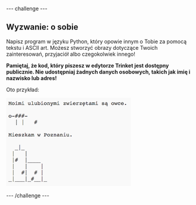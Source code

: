 \--- challenge \---

## Wyzwanie: o sobie

Napisz program w języku Python, który opowie innym o Tobie za pomocą tekstu i ASCII art. Możesz stworzyć obrazy dotyczące Twoich zainteresowań, przyjaciół albo czegokolwiek innego!

**Pamiętaj, że kod, który piszesz w edytorze Trinket jest dostępny publicznie. Nie udostępniaj żadnych danych osobowych, takich jak imię i nazwisko lub adres!**

Oto przykład:

![screenshot](images/me-about.png)

\--- /challenge \---